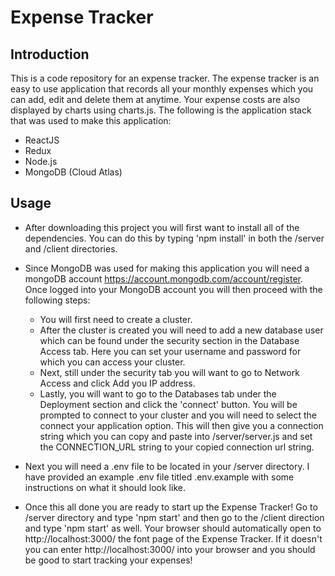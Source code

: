 # Expense Tracker #
## Introduction ##
This is a code repository for an expense tracker. The expense tracker is an easy to use application that records all your monthly expenses which you can add, edit and delete them at anytime. Your expense costs are also displayed by charts using charts.js. The following is the application stack that was used to make this application:
* ReactJS
* Redux
* Node.js
* MongoDB (Cloud Atlas)

## Usage ##
* After downloading this project you will first want to install all of the dependencies. You can do this by typing 'npm install' in both the /server and /client directories.
* Since MongoDB was used for making this application you will need a mongoDB account https://account.mongodb.com/account/register. Once logged into your MongoDB account you will then proceed with the following steps:
    * You will first need to create a cluster.
    * After the cluster is created you will need to add a new database user which can be found under the security section in the Database Access tab. Here you can set your username and password for which you can access your cluster.
    * Next, still under the security tab you will want to go to Network Access and click Add you IP address. 
    * Lastly, you will want to go to the Databases tab under the Deployment section and click the 'connect' button. You will be prompted to connect to your cluster and you will need to select the connect your application option. This will then give you a connection string which you can copy and paste into /server/server.js and set the CONNECTION_URL string to your copied connection url string. 

* Next you will need a .env file to be located in your /server directory. I have provided an example .env file titled .env.example with some instructions on what it should look like. 

* Once this all done you are ready to start up the Expense Tracker! Go to /server directory and type 'npm start' and then go to the /client direction and type 'npm start' as well. Your browser should automatically open to http://localhost:3000/ the font page of the Expense Tracker. If it doesn't you can enter http://localhost:3000/ into your browser and you should be good to start tracking your expenses! 